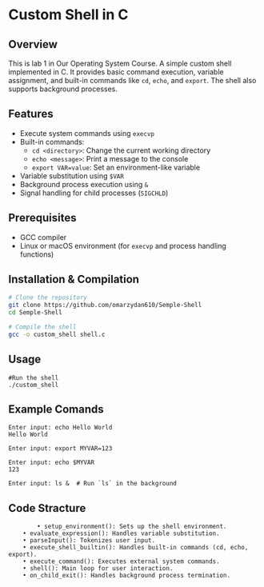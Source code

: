 # Custom Shell in C

## Overview

This is lab 1 in Our Operating System Course.
A simple custom shell implemented in C. It provides basic command execution, variable assignment, and built-in commands like `cd`, `echo`, and `export`. The shell also supports background processes.

## Features

- Execute system commands using `execvp`
- Built-in commands:
  - `cd <directory>`: Change the current working directory
  - `echo <message>`: Print a message to the console
  - `export VAR=value`: Set an environment-like variable
- Variable substitution using `$VAR`
- Background process execution using `&`
- Signal handling for child processes (`SIGCHLD`)

## Prerequisites

- GCC compiler
- Linux or macOS environment (for `execvp` and process handling functions)

## Installation & Compilation

```sh
# Clone the repository
git clone https://github.com/omarzydan610/Semple-Shell
cd Semple-Shell

# Compile the shell
gcc -o custom_shell shell.c
```

## Usage

```
#Run the shell
./custom_shell
```

## Example Comands

```
Enter input: echo Hello World
Hello World

Enter input: export MYVAR=123

Enter input: echo $MYVAR
123

Enter input: ls &  # Run `ls` in the background
```

## Code Stracture

```
        • setup_environment(): Sets up the shell environment.
	• evaluate_expression(): Handles variable substitution.
	• parseInput(): Tokenizes user input.
	• execute_shell_builtin(): Handles built-in commands (cd, echo, export).
	• execute_command(): Executes external system commands.
	• shell(): Main loop for user interaction.
	• on_child_exit(): Handles background process termination.
```
